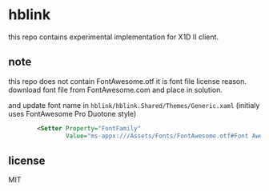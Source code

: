 # hblink

this repo contains experimental implementation for X1D II client.

## note

this repo does not contain FontAwesome.otf it is font file license reason.
download font file from FontAwesome.com and place in solution.

and update font name in `hblink/hblink.Shared/Themes/Generic.xaml` (initialy uses FontAwesome Pro Duotone style)

```xml
        <Setter Property="FontFamily"
                Value="ms-appx:///Assets/Fonts/FontAwesome.otf#Font Awesome 5 Duotone" />
```

## license

MIT
